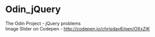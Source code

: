 # Odin_jQuery
The Odin Project - jQuery problems  
Image Slider on Codepen - http://codepen.io/chrisdav6/pen/OXxZjK
